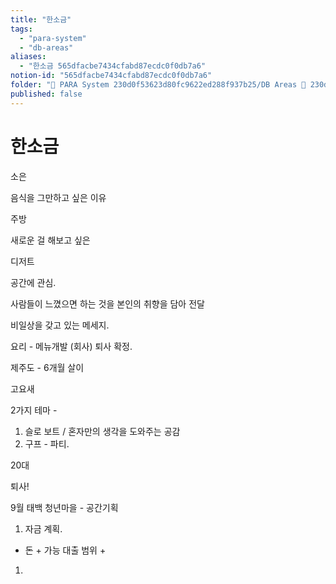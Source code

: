 ```yaml
---
title: "한소금"
tags:
  - "para-system"
  - "db-areas"
aliases:
  - "한소금 565dfacbe7434cfabd87ecdc0f0db7a6"
notion-id: "565dfacbe7434cfabd87ecdc0f0db7a6"
folder: "🚀 PARA System 230d0f53623d80fc9622ed288f937b25/DB Areas 🔲 230d0f53623d812fa0e9f500c4679623/(주) 음 66e9b539f26a4b65b785de77451613c8/미팅 aa657b2f43e64446957fc2d7f19798fa"
published: false
---
```


# 한소금

소은

음식을 그만하고 싶은 이유

주방

새로운 걸 해보고 싶은

디저트

공간에 관심.

사람들이 느꼈으면 하는 것을 본인의 취향을 담아 전달

비일상을 갖고 있는 메세지.

요리 - 메뉴개발 (회사) 퇴사 확정.

제주도 - 6개월 살이

고요새

2가지 테마  -

1. 슬로 보트 / 혼자만의 생각을 도와주는 공감
2. 구프 -  파티.

20대

퇴사!

9월 태백 청년마을 - 공간기획

1. 자금 계획.

* 돈 + 가능 대출 범위 +

1.
